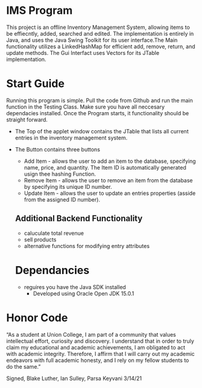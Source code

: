 # IMS Program
This project is an offline Inventory Management System, allowing items to be effiecntly, added, searched and edited. The implementation is entirely in Java, and uses the Java Swing Toolkit for its user interface.The Main functionality utilizes a LinkedHashMap for efficient add, remove, return, and update methods. The Gui Interfact uses Vectors for its JTable implementation. 

# Start Guide
Running this program is simple. Pull the code from Github and run the main function in the Testing Class. Make sure you have all neccesary dependacies installed. Once the Program starts, it functionality should be straight forward.
- The Top of the applet window contains the JTable that lists all current entries in the inventory management system. 
- The Button contains three buttons
  - Add Item - allows the user to add an item to the database, specifying name, price, and quantity. The Item ID is automatically generated usign thee hashing Function.
  - Remove Item - allows the user to remove an item from the database by specifying its unique ID number.
  - Update Item - allows the user to update an entries properties (asside from the assigned ID number).
  
  ## Additional Backend Functionality
  - caluculate total revenue
  - sell products
  - alternative functions for modifying entry attributes
  
  
  
  # Dependancies
  - reguires you have the Java SDK installed
    - Developed using Oracle Open JDK 15.0.1

# Honor Code
“As a student at Union College, I am part of a community that values intellectual effort, curiosity and discovery. I understand that in order to truly claim my educational and academic achievements, I am obligated to act with academic integrity. Therefore, I affirm that I will carry out my academic endeavors with full academic honesty, and I rely on my fellow students to do the same.”

Signed, 
Blake Luther, Ian Sulley, Parsa Keyvani
3/14/21

  


